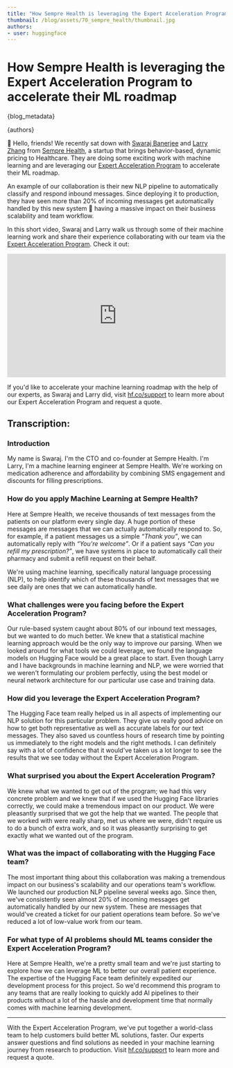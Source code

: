 ```yaml
---
title: "How Sempre Health is leveraging the Expert Acceleration Program to accelerate their ML roadmap"
thumbnail: /blog/assets/70_sempre_health/thumbnail.jpg
authors:
- user: huggingface
---
```


<h1>How Sempre Health is leveraging the Expert Acceleration Program to accelerate their ML roadmap </h1>

{blog_metadata}

{authors}

👋 Hello, friends! We recently sat down with [Swaraj Banerjee](https://www.linkedin.com/in/swarajbanerjee/) and [Larry Zhang](https://www.linkedin.com/in/larry-zhang-b58642a3/) from [Sempre Health](https://www.semprehealth.com/), a startup that brings behavior-based, dynamic pricing to Healthcare. They are doing some exciting work with machine learning and are leveraging our [Expert Acceleration Program](https://huggingface.co/support) to accelerate their ML roadmap.

An example of our collaboration is their new NLP pipeline to automatically classify and respond inbound messages. Since deploying it to production, they have seen more than 20% of incoming messages get automatically handled by this new system 🤯 having a massive impact on their business scalability and team workflow.

In this short video, Swaraj and Larry walk us through some of their machine learning work and share their experience collaborating with our team via the [Expert Acceleration Program](https://huggingface.co/support). Check it out:

<iframe width="100%" style="aspect-ratio: 16 / 9;"src="https://www.youtube.com/embed/QBOTlNJUtdk" title="YouTube video player" frameborder="0" allow="accelerometer; autoplay; clipboard-write; encrypted-media; gyroscope; picture-in-picture" allowfullscreen></iframe>

If you'd like to accelerate your machine learning roadmap with the help of our experts, as Swaraj and Larry did, visit [hf.co/support](https://huggingface.co/support) to learn more about our Expert Acceleration Program and request a quote.

## Transcription:

### Introduction

My name is Swaraj. I'm the CTO and co-founder at Sempre Health. I'm Larry, I'm a machine learning engineer at Sempre Health. We're working on medication adherence and affordability by combining SMS engagement and discounts for filling prescriptions.

### How do you apply Machine Learning at Sempre Health?
Here at Sempre Health, we receive thousands of text messages from the patients on our platform every single day. A huge portion of these messages are messages that we can actually automatically respond to. So, for example, if a patient messages us a simple _“Thank you”_, we can automatically reply with _“You're welcome”_. Or if a patient says _“Can you refill my prescription?”_, we have systems in place to automatically call their pharmacy and submit a refill request on their behalf. 

We're using machine learning, specifically natural language processing (NLP), to help identify which of these thousands of text messages that we see daily are ones that we can automatically handle.

### What challenges were you facing before the Expert Acceleration Program?

Our rule-based system caught about 80% of our inbound text messages, but we wanted to do much better. We knew that a statistical machine learning approach would be the only way to improve our parsing. When we looked around for what tools we could leverage, we found the language models on Hugging Face would be a great place to start. Even though Larry and I have backgrounds in machine learning and NLP, we were worried that we weren't formulating our problem perfectly, using the best model or neural network architecture for our particular use case and training data.

### How did you leverage the Expert Acceleration Program?

The Hugging Face team really helped us in all aspects of implementing our NLP solution for this particular problem. They give us really good advice on how to get both representative as well as accurate labels for our text messages. They also saved us countless hours of research time by pointing us immediately to the right models and the right methods. I can definitely say with a lot of confidence that it would've taken us a lot longer to see the results that we see today without the Expert Acceleration Program.

### What surprised you about the Expert Acceleration Program?

We knew what we wanted to get out of the program; we had this very concrete problem and we knew that if we used the Hugging Face libraries correctly, we could make a tremendous impact on our product. We were pleasantly surprised that we got the help that we wanted. The people that we worked with were really sharp, met us where we were, didn't require us to do a bunch of extra work, and so it was pleasantly surprising to get exactly what we wanted out of the program.

### What was the impact of collaborating with the Hugging Face team?
The most important thing about this collaboration was making a tremendous impact on our business's scalability and our operations team's workflow. We launched our production NLP pipeline several weeks ago. Since then, we've consistently seen almost 20% of incoming messages get automatically handled by our new system. These are messages that would've created a ticket for our patient operations team before. So we've reduced a lot of low-value work from our team.

### For what type of AI problems should ML teams consider the Expert Acceleration Program?
Here at Sempre Health, we're a pretty small team and we're just starting to explore how we can leverage ML to better our overall patient experience. The expertise of the Hugging Face team definitely expedited our development process for this project. So we'd recommend this program to any teams that are really looking to quickly add AI pipelines to their products without a lot of the hassle and development time that normally comes with machine learning development.

---

With the Expert Acceleration Program, we've put together a world-class team to help customers build better ML solutions, faster. Our experts answer questions and find solutions as needed in your machine learning journey from research to production. Visit [hf.co/support](https://huggingface.co/support) to learn more and request a quote.
